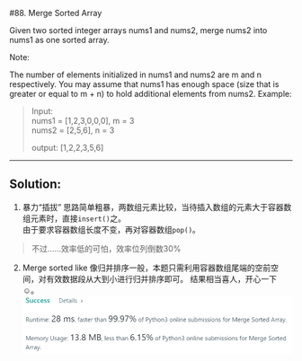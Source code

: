 #88. Merge Sorted Array

Given two sorted integer arrays nums1 and nums2, merge nums2 into nums1 as one sorted array.

Note:

The number of elements initialized in nums1 and nums2 are m and n respectively.
You may assume that nums1 has enough space (size that is greater or equal to m + n) to hold additional elements from nums2.
Example:

> Input:  
nums1 = [1,2,3,0,0,0], m = 3  
nums2 = [2,5,6],       n = 3  
> 
>output: [1,2,2,3,5,6]

---
## Solution:
1. 暴力“插拔”
思路简单粗暴，两数组元素比较，当待插入数组的元素大于容器数组元素时，直接`insert()`之。  
由于要求容器数组长度不变，再对容器数组`pop()`。
> 不过……效率低的可怕，效率位列倒数30%
2. Merge sorted like
像归并排序一般，本题只需利用容器数组尾端的空前空间，对有效数据段从大到小进行归并排序即可。
结果相当喜人，开心一下☺。
![ranking result](088MergeSortedArray.png)
